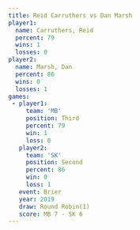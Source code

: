 ```yaml
---
title: Reid Carruthers vs Dan Marsh
player1:                
  name: Carruthers, Reid
  percent: 79           
  wins: 1               
  losses: 0             
player2:                
  name: Marsh, Dan      
  percent: 86           
  wins: 0               
  losses: 1             
games:
 - player1:         
     team: 'MB'     
     position: Third
     percent: 79    
     win: 1         
     loss: 0        
   player2:          
     team: 'SK'      
     position: Second
     percent: 86     
     win: 0          
     loss: 1         
   event: Brier        
   year: 2019          
   draw: Round Robin(1)
   score: MB 7 - SK 6  
---
```

